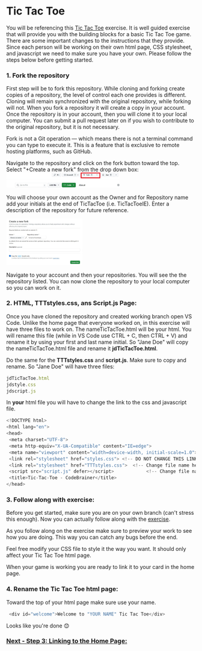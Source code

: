 # Tic Tac Toe
You will be referencing this [Tic Tac Toe](https://www.codebrainer.com/blog/tic-tac-toe-javascript-game) exercise. It is well guided exercise that will provide you with the building blocks for a basic Tic Tac Toe game. There are some important changes to the instructions that they provide. Since each person will be working on their own html page, CSS stylesheet, and javascript we need to make sure you have your own. Please follow the steps below before getting started.    

 
### 1. Fork the repository
First step will be to fork this repository. While cloning and forking create copies of a repository, the level of control each one provides is different. Cloning will remain synchronized with the original repository, while forking will not. When you fork a repository it will create a copy in your account. Once the repository is in your account, then you will clone it to your local computer. You can submit a pull request later on if you wish to contribute to the original repository, but it is not necessary.     

Fork is not a Git operation — which means there is not a terminal command you can type to execute it. This is a feature that is exclusive to remote hosting platforms, such as GitHub.

Navigate to the repository and click on the fork button toward the top. Select "+Create a new fork" from the drop down box: 
<img src="images/Forkbutton.jpg" width="60%" length="60%"> 

You will choose your own account as the Owner and for Repository name add your initials at the end of TicTacToe (i.e. TicTacToeIE). Enter a description of the repository for future reference. 

<img src="images/CretaAfork.JPG" width="40%" length="40%"> 

Navigate to your account and then your repositories. You will see the the repository listed. You can now clone the repository to your local computer so you can work on it.  

 
### 2. HTML, TTTstyles.css, ans Script.js Page:
Once you have cloned the repository and created working branch open VS Code. Unlike the home page that everyone worked on, in this exercise will have three files to work on. The nameTicTacToe.html will be your html. You will rename this file (while in VS Code use CTRL + C, then CTRL + V) and rename it by using your first and last name initial. So "Jane Doe" will copy the nameTicTacToe.html file and rename it **jdTicTacToe.html**. 

Do the same for the **TTTstyles.css** and **script.js**. Make sure to copy and rename. So "Jane Doe" will have three files:

```js
jdTicTacToe.html
jdstyle.css
jdscript.js
```
In **your** html file you will have to change the link to the css and javascript file. 

```js
<!DOCTYPE html>
<html lang="en">
<head>
 <meta charset="UTF-8">
 <meta http-equiv="X-UA-Compatible" content="IE=edge">
 <meta name="viewport" content="width=device-width, initial-scale=1.0">
 <link rel="stylesheet" href="styles.css"> <!-- DO NOT CHANGE THIS LINK -->
 <link rel="stylesheet" href="TTTstyles.css">  <!-- Change file name here to point to your file -->
 <script src="script.js" defer></script>            <!-- Change file name here to point to your file -->
 <title>Tic-Tac-Toe - CodeBrainer</title>
</head>
```
### 3. Follow along with exercise: 
Before you get started, make sure you are on your own branch (can't stress this enough). Now you can actually follow along with the [exercise](https://www.codebrainer.com/blog/tic-tac-toe-javascript-game). 

As you follow along on the exercise make sure to preview your work to see how you are doing. This way you can catch any bugs before the end. 

Feel free modify your CSS file to style it the way you want. It should only affect your Tic Tac Toe html page. 

When your game is working you are ready to link it to your card in the home page.

### 4. Rename the Tic Tac Toe html page:
Toward the top of your html page make sure use your name. 

```js
 <div id="welcome">Welcome to "YOUR NAME" Tic Tac Toe</div> 
```
Looks like you're done 😊

### [Next - Step 3: Linking to the Home Page:](3_LinkToYourCard.md)

